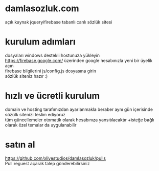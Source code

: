 # damlasozluk.com
açık kaynak jquery/firebase tabanlı canlı sözlük sitesi

# kurulum adımları
dosyaları windows destekli hostunuza yükleyin
<br />https://firebase.google.com/ üzerinden google hesabınızla yeni bir üyelik açın
<br />firebase bilgilerini js/config.js dosyasına girin
<br />sözlük siteniz hazır :)

# hızlı ve ücretli kurulum
domain ve hosting tarafımızdan ayarlanmakla beraber aynı gün içerisinde sözülk sitenizi teslim ediyoruz
<br />tüm güncellemeler otomatik olarak hesabınıza yansıtılacaktır +isteğe bağlı olarak özel temalar da uygulanabilir 

# satın al
https://github.com/xlivestudios/damlasozluk/pulls
<br />Pull reguest açarak talep gönderebilirsiniz 
